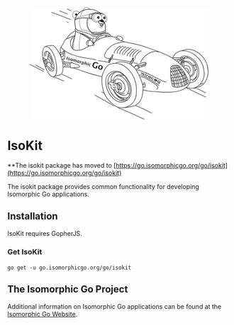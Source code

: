 <p align="center"><a href="http://isomorphicgo.org" target="_blank"><img src="https://github.com/isomorphicgo/isogoapp/blob/master/static/images/isomorphic_go_logo.png"></a></p>

# IsoKit

**The isokit package has moved to [https://go.isomorphicgo.org/go/isokit](https://go.isomorphicgo.org/go/isokit)

The isokit package provides common functionality for developing Isomorphic Go applications.

## Installation

IsoKit requires GopherJS.

### Get IsoKit
`go get -u go.isomorphicgo.org/go/isokit`


## The Isomorphic Go Project
Additional information on Isomorphic Go applications can be found at the [Isomorphic Go Website](http://isomorphicgo.org).

